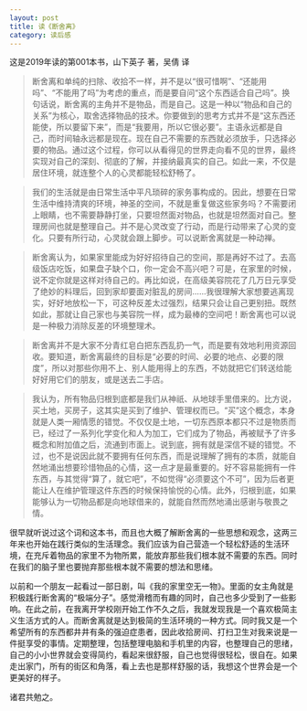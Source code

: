 ```yaml
---
layout: post
title: 读《断舍离》
category: 读后感
---
```

这是2019年读的第001本书，山下英子 著，吴倩 译

>断舍离和单纯的扫除、收拾不一样，并不是以“很可惜啊”、“还能用吗”、“不能用了吗”为考虑的重点，而是要自问“这个东西适合自己吗”。换句话说，断舍离的主角并不是物品，而是自己。这是一种以“物品和自己的关系”为核心，取舍选择物品的技术。你要做到的思考方式并不是“这东西还能使，所以要留下来”，而是“我要用，所以它很必要”。主语永远都是自己，而时间轴永远都是现在。现在自己不需要的东西就必须放手，只选择必要的物品。通过这个过程，你可以从看得见的世界走向看不见的世界，最终实现对自己的深刻、彻底的了解，并接纳最真实的自己。如此一来，不仅是居住环境，就连整个人的心灵都能轻松舒畅了。

>我们的生活就是由日常生活中平凡琐碎的家务事构成的。因此，想要在日常生活中维持清爽的环境，神圣的空间，不就是重复做这些家务吗？不需要闭上眼睛，也不需要静静打坐，只要坦然面对物品，也就是坦然面对自己。整理房间也就是整理自己。并不是心灵改变了行动，而是行动带来了心灵的变化。只要有所行动，心灵就会跟上脚步。可以说断舍离就是一种动禅。

>断舍离认为，如果家里能成为好好招待自己的空间，那是再好不过了。去高级饭店吃饭，如果盘子缺个口，你一定会不高兴吧？可是，在家里的时候，说不定你就是这样对待自己的。再比如说，在高级美容院花了几万日元享受了绝妙的料理后，回到家却要面对脏乱的房间……我很理解大家想要逃离现实，好好地放松一下，可这种反差太过强烈，结果只会让自己更别扭。既然如此，那就让自己家也与美容院一样，成为最棒的空间吧！断舍离也可以说是一种极力消除反差的环境整理术。

>断舍离并不是大家不分青红皂白把东西乱扔一气，而是要有效地利用资源回收。要知道，断舍离最终的目标是“必要的时间、必要的地点、必要的限度”，所以对那些你用不上、别人能用得上的东西，不妨就把它们转送给能好好用它们的朋友，或是送去二手店。

>我认为，所有物品归根到底都是我们从神祇、从地球手里借来的。比方说，买土地，买房子，这其实是买到了维护、管理权而已。“买”这个概念，本身就是人类一厢情愿的错觉。不仅仅是土地，一切东西原本都只不过是物质而已，经过了一系列化学变化和人为加工，它们成为了物品，再被赋予了许多概念和附加值之后，流通到市面上。说到底，拥有就是深信不疑的错觉。不过，也不是说因此就不要拥有任何东西，而是说理解了拥有的本质，就能自然地涌出想要珍惜物品的心情，这一点才是最重要的。好不容易能拥有一件东西，与其觉得“算了，就它吧”，不如觉得“必须要这个不可”，因为后者更能让人在维护管理这件东西的时候保持愉悦的心情。此外，归根到底，如果能够认为一切物品都是向地球借来的，就能自然而然地涌出感谢与敬畏之情。

很早就听说过这个词和这本书，而且也大概了解断舍离的一些思想和观念，这两三年来也开始在践行类似的生活理念。我们应该为自己营造一个轻松舒适的生活环境，在充斥着物品的家里不为物所累，能放弃那些我们根本就不需要的东西。同时在我们的脑子里也要抛弃那些根本就不需要的想法和思绪。

以前和一个朋友一起看过一部日剧，叫《我的家里空无一物》。里面的女主角就是积极践行断舍离的“极端分子”。感觉滑稽而有趣的同时，自己也多少受到了一些影响。在此之前，在我离开学校刚开始工作不久之后，我就发现我是一个喜欢极简主义生活方式的人。而断舍离就是达到极简的生活环境的一种方式。同时我又是一个希望所有的东西都井井有条的强迫症患者，因此收拾房间、打扫卫生对我来说是一件挺享受的事情。定期整理，包括整理电脑和手机里的内容，也整理自己的思绪，自己的小小世界就会变得简约，看起来很舒服，自己也觉得很轻松，很自在。如果走出家门，所有的街区和角落，看上去也是那样舒服的话，我想这个世界会是一个更美好的样子。

诸君共勉之。
